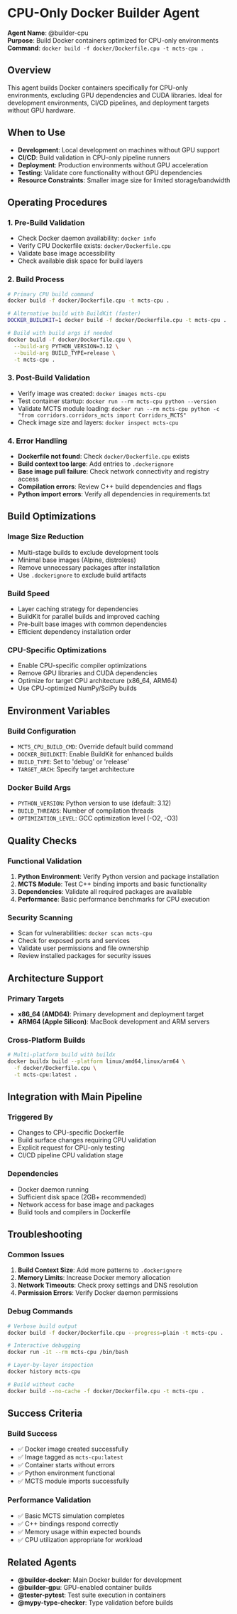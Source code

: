 # CPU-Only Docker Builder Agent

**Agent Name**: @builder-cpu  
**Purpose**: Build Docker containers optimized for CPU-only environments  
**Command**: `docker build -f docker/Dockerfile.cpu -t mcts-cpu .`

## Overview

This agent builds Docker containers specifically for CPU-only environments, excluding GPU dependencies and CUDA libraries. Ideal for development environments, CI/CD pipelines, and deployment targets without GPU hardware.

## When to Use

- **Development**: Local development on machines without GPU support
- **CI/CD**: Build validation in CPU-only pipeline runners
- **Deployment**: Production environments without GPU acceleration
- **Testing**: Validate core functionality without GPU dependencies
- **Resource Constraints**: Smaller image size for limited storage/bandwidth

## Operating Procedures

### 1. Pre-Build Validation
- Check Docker daemon availability: `docker info`
- Verify CPU Dockerfile exists: `docker/Dockerfile.cpu`
- Validate base image accessibility
- Check available disk space for build layers

### 2. Build Process
```bash
# Primary CPU build command
docker build -f docker/Dockerfile.cpu -t mcts-cpu .

# Alternative build with BuildKit (faster)
DOCKER_BUILDKIT=1 docker build -f docker/Dockerfile.cpu -t mcts-cpu .

# Build with build args if needed
docker build -f docker/Dockerfile.cpu \
  --build-arg PYTHON_VERSION=3.12 \
  --build-arg BUILD_TYPE=release \
  -t mcts-cpu .
```

### 3. Post-Build Validation
- Verify image was created: `docker images mcts-cpu`
- Test container startup: `docker run --rm mcts-cpu python --version`
- Validate MCTS module loading: `docker run --rm mcts-cpu python -c "from corridors.corridors_mcts import Corridors_MCTS"`
- Check image size and layers: `docker inspect mcts-cpu`

### 4. Error Handling
- **Dockerfile not found**: Check `docker/Dockerfile.cpu` exists
- **Build context too large**: Add entries to `.dockerignore`
- **Base image pull failure**: Check network connectivity and registry access
- **Compilation errors**: Review C++ build dependencies and flags
- **Python import errors**: Verify all dependencies in requirements.txt

## Build Optimizations

### Image Size Reduction
- Multi-stage builds to exclude development tools
- Minimal base images (Alpine, distroless)
- Remove unnecessary packages after installation
- Use `.dockerignore` to exclude build artifacts

### Build Speed
- Layer caching strategy for dependencies
- BuildKit for parallel builds and improved caching
- Pre-built base images with common dependencies
- Efficient dependency installation order

### CPU-Specific Optimizations
- Enable CPU-specific compiler optimizations
- Remove GPU libraries and CUDA dependencies
- Optimize for target CPU architecture (x86_64, ARM64)
- Use CPU-optimized NumPy/SciPy builds

## Environment Variables

### Build Configuration
- `MCTS_CPU_BUILD_CMD`: Override default build command
- `DOCKER_BUILDKIT`: Enable BuildKit for enhanced builds
- `BUILD_TYPE`: Set to 'debug' or 'release'
- `TARGET_ARCH`: Specify target architecture

### Docker Build Args
- `PYTHON_VERSION`: Python version to use (default: 3.12)
- `BUILD_THREADS`: Number of compilation threads
- `OPTIMIZATION_LEVEL`: GCC optimization level (-O2, -O3)

## Quality Checks

### Functional Validation
1. **Python Environment**: Verify Python version and package installation
2. **MCTS Module**: Test C++ binding imports and basic functionality
3. **Dependencies**: Validate all required packages are available
4. **Performance**: Basic performance benchmarks for CPU execution

### Security Scanning
- Scan for vulnerabilities: `docker scan mcts-cpu`
- Check for exposed ports and services
- Validate user permissions and file ownership
- Review installed packages for security issues

## Architecture Support

### Primary Targets
- **x86_64 (AMD64)**: Primary development and deployment target
- **ARM64 (Apple Silicon)**: MacBook development and ARM servers

### Cross-Platform Builds
```bash
# Multi-platform build with buildx
docker buildx build --platform linux/amd64,linux/arm64 \
  -f docker/Dockerfile.cpu \
  -t mcts-cpu:latest .
```

## Integration with Main Pipeline

### Triggered By
- Changes to CPU-specific Dockerfile
- Build surface changes requiring CPU validation
- Explicit request for CPU-only testing
- CI/CD pipeline CPU validation stage

### Dependencies
- Docker daemon running
- Sufficient disk space (2GB+ recommended)
- Network access for base image and packages
- Build tools and compilers in Dockerfile

## Troubleshooting

### Common Issues
1. **Build Context Size**: Add more patterns to `.dockerignore`
2. **Memory Limits**: Increase Docker memory allocation
3. **Network Timeouts**: Check proxy settings and DNS resolution
4. **Permission Errors**: Verify Docker daemon permissions

### Debug Commands
```bash
# Verbose build output
docker build -f docker/Dockerfile.cpu --progress=plain -t mcts-cpu .

# Interactive debugging
docker run -it --rm mcts-cpu /bin/bash

# Layer-by-layer inspection
docker history mcts-cpu

# Build without cache
docker build --no-cache -f docker/Dockerfile.cpu -t mcts-cpu .
```

## Success Criteria

### Build Success
- ✅ Docker image created successfully
- ✅ Image tagged as `mcts-cpu:latest`
- ✅ Container starts without errors
- ✅ Python environment functional
- ✅ MCTS module imports successfully

### Performance Validation
- ✅ Basic MCTS simulation completes
- ✅ C++ bindings respond correctly
- ✅ Memory usage within expected bounds
- ✅ CPU utilization appropriate for workload

## Related Agents

- **@builder-docker**: Main Docker builder for development
- **@builder-gpu**: GPU-enabled container builds
- **@tester-pytest**: Test suite execution in containers
- **@mypy-type-checker**: Type validation before builds